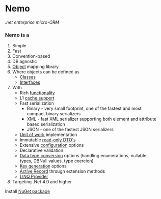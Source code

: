 Nemo
====
*.net enterprise micro-ORM*

### Nemo is a
 1. Simple
 2. Fast 
 3. Convention-based
 4. DB agnostic 
 5. [Object](https://github.com/stepaside/Nemo/wiki/Data-Transfer-Objects) mapping library
 6. Where objects can be defined as 
  	* [Classes](https://github.com/stepaside/Nemo/wiki/Data-Transfer-Objects#wiki-class)  
  	* [Interfaces](https://github.com/stepaside/Nemo/wiki/Data-Transfer-Objects#wiki-interface)
 7. With
  	* Rich [functionality](https://github.com/stepaside/Nemo/wiki/Data-Transfer-Objects#supported-operations)
  	* L1 [cache support](https://github.com/stepaside/Nemo/wiki/Caching)
  	* Fast serialization
  		* Binary - very small footprint, one of the fastest and most compact binary serializers
  		* XML - fast XML serializer supporting both element and attribute based serialization
  		* JSON - one of the fastest JSON serializers
  	* [Unit of work](https://github.com/stepaside/Nemo/wiki/Unit-Of-Work) implementation
  	* Immutable [read-only DTO's](https://github.com/stepaside/Nemo/wiki/Read-Only-DTO)
  	* Extensive [configuration](https://github.com/stepaside/Nemo/wiki/Configuration) options
  	* Declarative validation
  	* [Data type conversion](https://github.com/stepaside/Nemo/wiki/Data-Type-Conversion) options (handling enumerations, nullable types, DBNull values, type coercion)
  	* [Key generation](https://github.com/stepaside/Nemo/wiki/Key-Generation) options
  	* [Active Record](https://github.com/stepaside/Nemo/wiki/Active-Record) through extension methods
  	* [LINQ Provider](https://github.com/stepaside/Nemo/wiki/Linq-Provider)
 8. Targeting .Net 4.0 and higher

Install [NuGet package](http://nuget.org/packages/Nemo)

